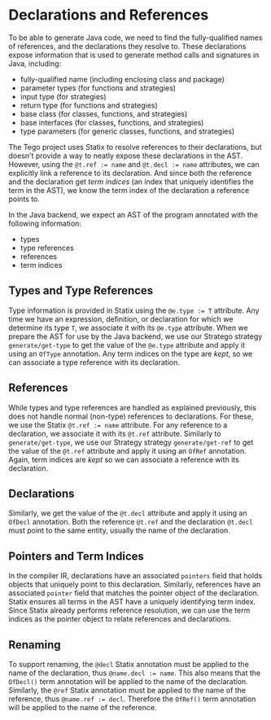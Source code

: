 # Declarations and References
To be able to generate Java code, we need to find the fully-qualified names of references, and the declarations they resolve to. These declarations expose information that is used to generate method calls and signatures in Java, including:

- fully-qualified name (including enclosing class and package)
- parameter types (for functions and strategies)
- input type (for strategies)
- return type (for functions and strategies)
- base class (for classes, functions, and strategies)
- base interfaces (for classes, functions, and strategies)
- type parameters (for generic classes, functions, and strategies)

The Tego project uses Statix to resolve references to their declarations, but doesn't provide a way to neatly expose these declarations in the AST. However, using the `@t.ref := name` and `@t.decl := name` attributes, we can explicitly link a reference to its declaration. And since both the reference and the declaration get _term indices_ (an index that uniquely identifies the term in the AST), we know the term index of the declaration a reference points to.

In the Java backend, we expect an AST of the program annotated with the following information:

- types
- type references
- references
- term indices

## Types and Type References
Type information is provided in Statix using the `@e.type := T` attribute. Any time we have an expression, definition, or declaration for which we determine its type `T`, we associate it with its `@e.type` attribute. When we prepare the AST for use by the Java backend, we use our Stratego strategy `generate/get-type` to get the value of the `@e.type` attribute and apply it using an `OfType` annotation. Any term indices on the type are _kept_, so we can associate a type reference with its declaration.

## References
While types and type references are handled as explained previously, this does not handle normal (non-type) references to declarations. For these, we use the Statix `@t.ref := name` attribute. For any reference to a declaration, we associate it with its `@t.ref` attribute. Similarly to `generate/get-type`, we use our Strategy strategy `generate/get-ref` to get the value of the `@t.ref` attribute and apply it using an `OfRef` annotation. Again, term indices are _kept_ so we can associate a reference with its declaration.

## Declarations
Similarly, we get the value of the `@t.decl` attribute and apply it using an `OfDecl` annotation. Both the reference `@t.ref` and the declaration `@t.decl` must point to the same entity, usually the name of the declaration.

## Pointers and Term Indices
In the compiler IR, declarations have an associated `pointers` field that holds objects that uniquely point to this declaration. Similarly, references have an associated `pointer` field that matches the pointer object of the declaration. Statix ensures all terms in the AST have a uniquely identifying term index. Since Statix already performs reference resolution, we can use the term indices as the pointer object to relate references and declarations.

## Renaming
To support renaming, the `@decl` Statix annotation must be applied to the name of the declaration, thus `@name.decl := name`. This also means that the `OfDecl()` term annotation will be applied to the name of the declaration.
Similarly, the `@ref` Statix annotation must be applied to the name of the reference, thus `@name.ref := decl`. Therefore the `OfRef()` term annotation will be applied to the name of the reference.